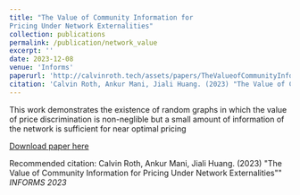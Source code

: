 ```yaml
---
title: "The Value of Community Information for
Pricing Under Network Externalities"
collection: publications
permalink: /publication/network_value
excerpt: ''
date: 2023-12-08
venue: 'Informs'
paperurl: 'http://calvinroth.tech/assets/papers/TheValueofCommunityInformationforPricingUnderNetwork.pdf'
citation: 'Calvin Roth, Ankur Mani, Jiali Huang. (2023) "The Value of Community Information for Pricing Under Network Externalities"" <i> INFORMS 2023</i>'
---
```


This work demonstrates the existence of random graphs in which the value of price discrimination is non-neglible but a small amount of information of the network is sufficient for near optimal pricing 

[Download paper here](http://calvinroth.tech/assets/papers/assets/papers/TheValueofCommunityInformationforPricingUnderNetwork.pdf)

Recommended citation: Calvin Roth, Ankur Mani, Jiali Huang. (2023) "The Value of Community Information for Pricing Under Network Externalities"" <i> INFORMS 2023</i>

